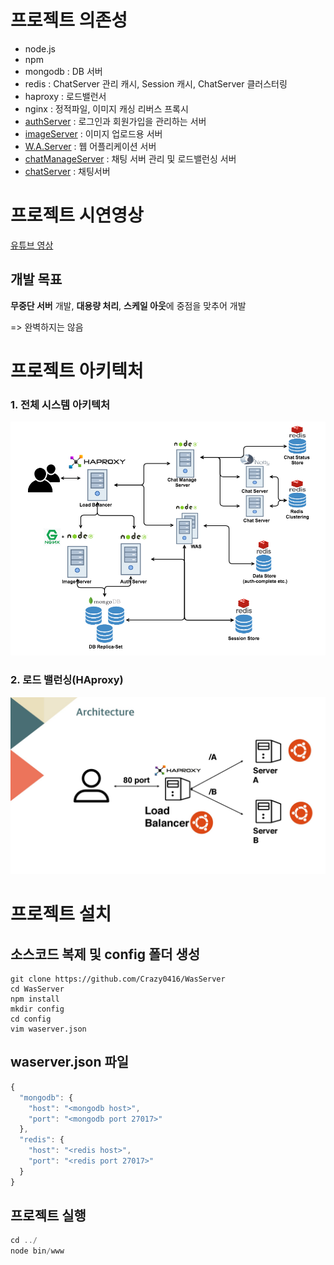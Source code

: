 # 프로젝트 의존성
- node.js
- npm
- mongodb : DB 서버
- redis : ChatServer 관리 캐시, Session 캐시, ChatServer 클러스터링
- haproxy : 로드밸런서
- nginx : 정적파일, 이미지 캐싱 리버스 프록시
- [authServer](https://github.com/seungjoopet/AuthApiServer) : 로그인과 회원가입을 관리하는 서버
- [imageServer](https://github.com/Crazy0416/imageServer) : 이미지 업로드용 서버
- [W.A.Server](https://github.com/Crazy0416/WasServer) : 웹 어플리케이션 서버
- [chatManageServer](https://github.com/Crazy0416/ChatManageServer) : 채팅 서버 관리 및 로드밸런싱 서버
- [chatServer](https://github.com/shh0258/NettyForChatServerOfRedisCluster) : 채팅서버

# 프로젝트 시연영상
[유튜브 영상](https://www.youtube.com/watch?v=eHSZN2g1drE)



## 개발 목표

**무중단 서버** 개발, **대용량 처리**, **스케일 아웃**에 중점을 맞추어 개발

=> 완벽하지는 않음



# 프로젝트 아키텍처

### 1. 전체 시스템 아키텍처

![태그톡 구조](https://raw.githubusercontent.com/Crazy0416/WasServer/master/docs/TagTalkArchitecture.png)



### 2. 로드 밸런싱(HAproxy)

![로드 밸런싱 구조](https://github.com/Crazy0416/WasServer/blob/master/resource/load%20balancing.jpg?raw=true)



# 프로젝트 설치

## 소스코드 복제 및 config 폴더 생성
```
git clone https://github.com/Crazy0416/WasServer
cd WasServer
npm install
mkdir config
cd config
vim waserver.json
```
## waserver.json 파일
```javascript
{
  "mongodb": {
    "host": "<mongodb host>",
    "port": "<mongodb port 27017>"
  },
  "redis": {
    "host": "<redis host>",
    "port": "<redis port 27017>"
  }
}
```
## 프로젝트 실행
```javascript
cd ../
node bin/www
```